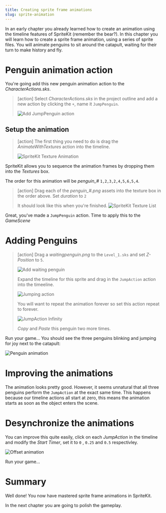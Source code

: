 ```yaml
---
title: Creating sprite frame animations
slug: sprite-animation
---
```


In an early chapter you already learned how to create an animation using the timeline
features of SpriteKit (remember the bear?). In this chapter you will learn how to create
a sprite frame animation, using a series of sprite files. You will animate penguins to
sit around the catapult, waiting for their turn to make history and fly.

# Penguin animation action

You're going add this new penguin animation action to the *CharacterActions.sks*.

> [action]
> Select *CharacterActions.sks* in the project outline and add a new action by clicking
> the `+`, name it `JumpPenguin`.
>
> ![Add JumpPenguin action](../Tutorial-Images/p12-04-jump-penguin.png)
>

## Setup the animation

> [action]
> The first thing you need to do is drag the *AnimateWithTextures* action into the
> timeline.
>
> ![SpriteKit Texture Animation](../Tutorial-Images/p12-05-animate-with-textures.png)
>

SpriteKit allows you to sequence the animation frames by dropping them into the
*Textures* box.

The order for this animation will be *penguin_#* `1,2,3,2,4,5,6,5,4`.

> [action]
> Drag each of the *penguin_#.png* assets into the texture box in the order above.
> Set *duration* to `2`
>
> It should look like this when you're finished.
> ![SpriteKit Texture List](../Tutorial-Images/p12-06-penguin-frames.png)
>

Great, you've made a `JumpPenguin` action. Time to apply this to the *GameScene*

# Adding Penguins

> [action]
> Drag a *waitingpenguin.png* to the `Level_1.sks` and set *Z-Position* to `5`.
>
> ![Add waiting penguin](../Tutorial-Images/p12-07-waiting-penguin.png)
>
> Expand the timeline for this sprite and drag in the `JumpAction` action into the
> timeeline.
>
> ![Jumping action](../Tutorial-Images/p12-08-jumping-penuin-action.png)
>
> You will want to repeat the animation forever so set this action repeat to forever.
>
> ![JumpAction Infinity](../Tutorial-Images/p12-09-jumping-penuin-action-repeat.png)
>
> *Copy* and *Paste* this penguin two more times.
>

Run your game... You should see the three penguins blinking and jumping for joy next to
the catapult:

![Penguin animation](../Tutorial-Images/animated_penguins.gif)

# Improving the animations

The animation looks pretty good. However, it seems unnatural that all three penguins
perform the `JumpAction` at the exact same time. This happens because our timeline
actions all start at zero, this means the animation starts as soon as the object enters
the scene.

# Desynchronize the animations

You can improve this quite easily, click on each *JumpAction* in the timeline and modify
the *Start Timer*, set it to `0` , `0.25` and `0.5` respectivley.

![Offset animation](../Tutorial-Images/p12-10-offset-animations.png)

Run your game...

# Summary

Well done! You now have mastered sprite frame animations in SpriteKit.

In the next chapter you are going to polish the gameplay.
